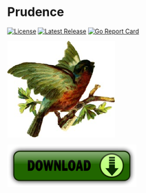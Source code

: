 Prudence
========

[![License](https://img.shields.io/badge/License-Apache%202.0-blue.svg)](https://opensource.org/licenses/Apache-2.0)
[![Latest Release](https://img.shields.io/github/release/tliron/prudence-go.svg)](https://github.com/tliron/prudence-go/releases/latest)
[![Go Report Card](https://goreportcard.com/badge/github.com/tliron/prudence-go)](https://goreportcard.com/report/github.com/tliron/prudence-go)

![Prudence](assets/media/prudence.png "Prudence")

[![Download](assets/media/download.png "Download")](https://github.com/tliron/prudence-go/releases)
